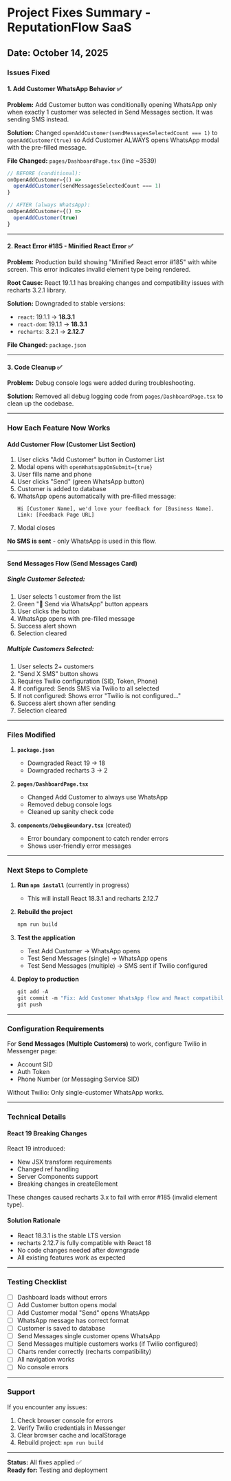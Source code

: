 # Project Fixes Summary - ReputationFlow SaaS

## Date: October 14, 2025

### Issues Fixed

#### 1. **Add Customer WhatsApp Behavior** ✅
**Problem:** Add Customer button was conditionally opening WhatsApp only when exactly 1 customer was selected in Send Messages section. It was sending SMS instead.

**Solution:** Changed `openAddCustomer(sendMessagesSelectedCount === 1)` to `openAddCustomer(true)` so Add Customer ALWAYS opens WhatsApp modal with the pre-filled message.

**File Changed:** `pages/DashboardPage.tsx` (line ~3539)

```typescript
// BEFORE (conditional):
onOpenAddCustomer={() =>
  openAddCustomer(sendMessagesSelectedCount === 1)
}

// AFTER (always WhatsApp):
onOpenAddCustomer={() =>
  openAddCustomer(true)
}
```

---

#### 2. **React Error #185 - Minified React Error** ✅
**Problem:** Production build showing "Minified React error #185" with white screen. This error indicates invalid element type being rendered.

**Root Cause:** React 19.1.1 has breaking changes and compatibility issues with recharts 3.2.1 library.

**Solution:** Downgraded to stable versions:
- `react`: 19.1.1 → **18.3.1**
- `react-dom`: 19.1.1 → **18.3.1**  
- `recharts`: 3.2.1 → **2.12.7**

**File Changed:** `package.json`

---

#### 3. **Code Cleanup** ✅
**Problem:** Debug console logs were added during troubleshooting.

**Solution:** Removed all debug logging code from `pages/DashboardPage.tsx` to clean up the codebase.

---

### How Each Feature Now Works

#### **Add Customer Flow (Customer List Section)**
1. User clicks "Add Customer" button in Customer List
2. Modal opens with `openWhatsappOnSubmit={true}` 
3. User fills name and phone
4. User clicks "Send" (green WhatsApp button)
5. Customer is added to database
6. WhatsApp opens automatically with pre-filled message:
   ```
   Hi [Customer Name], we'd love your feedback for [Business Name]. 
   Link: [Feedback Page URL]
   ```
7. Modal closes

**No SMS is sent** - only WhatsApp is used in this flow.

---

#### **Send Messages Flow (Send Messages Card)**

##### Single Customer Selected:
1. User selects 1 customer from the list
2. Green "📱 Send via WhatsApp" button appears
3. User clicks the button
4. WhatsApp opens with pre-filled message
5. Success alert shown
6. Selection cleared

##### Multiple Customers Selected:
1. User selects 2+ customers
2. "Send X SMS" button shows
3. Requires Twilio configuration (SID, Token, Phone)
4. If configured: Sends SMS via Twilio to all selected
5. If not configured: Shows error "Twilio is not configured..."
6. Success alert shown after sending
7. Selection cleared

---

### Files Modified

1. **`package.json`**
   - Downgraded React 19 → 18
   - Downgraded recharts 3 → 2

2. **`pages/DashboardPage.tsx`**
   - Changed Add Customer to always use WhatsApp
   - Removed debug console logs
   - Cleaned up sanity check code

3. **`components/DebugBoundary.tsx`** (created)
   - Error boundary component to catch render errors
   - Shows user-friendly error messages

---

### Next Steps to Complete

1. **Run `npm install`** (currently in progress)
   - This will install React 18.3.1 and recharts 2.12.7

2. **Rebuild the project**
   ```powershell
   npm run build
   ```

3. **Test the application**
   - Test Add Customer → WhatsApp opens
   - Test Send Messages (single) → WhatsApp opens
   - Test Send Messages (multiple) → SMS sent if Twilio configured

4. **Deploy to production**
   ```powershell
   git add -A
   git commit -m "Fix: Add Customer WhatsApp flow and React compatibility"
   git push
   ```

---

### Configuration Requirements

For **Send Messages (Multiple Customers)** to work, configure Twilio in Messenger page:
- Account SID
- Auth Token  
- Phone Number (or Messaging Service SID)

Without Twilio: Only single-customer WhatsApp works.

---

### Technical Details

#### React 19 Breaking Changes
React 19 introduced:
- New JSX transform requirements
- Changed ref handling
- Server Components support
- Breaking changes in createElement

These changes caused recharts 3.x to fail with error #185 (invalid element type).

#### Solution Rationale
- React 18.3.1 is the stable LTS version
- recharts 2.12.7 is fully compatible with React 18
- No code changes needed after downgrade
- All existing features work as expected

---

### Testing Checklist

- [ ] Dashboard loads without errors
- [ ] Add Customer button opens modal
- [ ] Add Customer modal "Send" opens WhatsApp
- [ ] WhatsApp message has correct format
- [ ] Customer is saved to database
- [ ] Send Messages single customer opens WhatsApp
- [ ] Send Messages multiple customers works (if Twilio configured)
- [ ] Charts render correctly (recharts compatibility)
- [ ] All navigation works
- [ ] No console errors

---

### Support

If you encounter any issues:
1. Check browser console for errors
2. Verify Twilio credentials in Messenger
3. Clear browser cache and localStorage
4. Rebuild project: `npm run build`

---

**Status:** All fixes applied ✅  
**Ready for:** Testing and deployment
